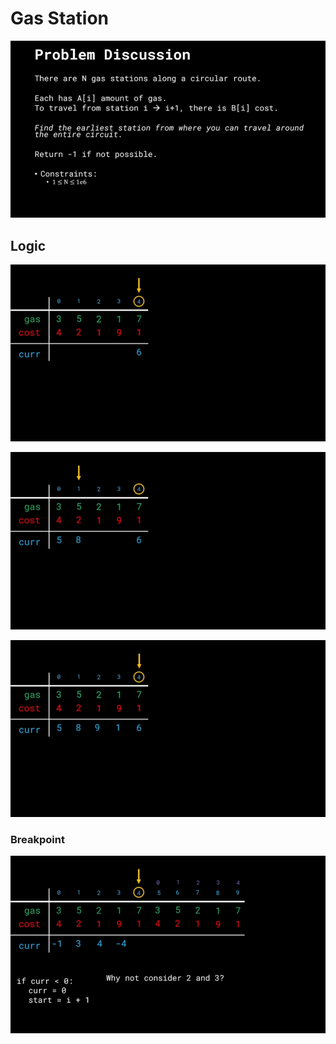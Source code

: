 # Gas Station

![](__ref/problem.png)

## Logic
![](__ref/logic-01.png)

![](__ref/logic-02.png)

![](__ref/logic-03.png)

### Breakpoint
![](__ref/logic-04.png)